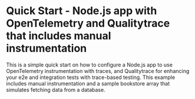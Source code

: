 # Quick Start - Node.js app with OpenTelemetry and Qualitytrace that includes manual instrumentation

> <!--[Read the detailed recipe for setting up OpenTelemetry Collector with Tractest in our documentation.](https://docs.tracetest.io/examples-tutorials/recipes/running-tracetest-without-a-trace-data-store-with-manual-instrumentation)-->

This is a simple quick start on how to configure a Node.js app to use OpenTelemetry instrumentation with traces, and Qualitytrace for enhancing your e2e and integration tests with trace-based testing. This example includes manual instrumentation and a sample bookstore array that simulates fetching data from a database.

 <!--Feel free to check out the [docs](https://docs.tracetest.io/) and join our [Discord Community](https://discord.gg/8MtcMrQNbX)for more info!--> 
